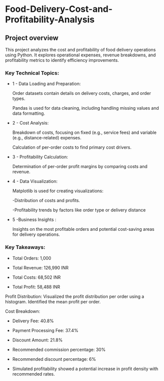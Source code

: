 # Food-Delivery-Cost-and-Profitability-Analysis


## Project overview

This project analyzes the cost and profitability of food delivery operations using Python. 
It explores operational expenses, revenue breakdowns, and profitability metrics to identify efficiency improvements.


### Key Technical Topics:

- 1 - Data Loading and Preparation: 

  Order datasets contain details on delivery costs, charges, and order types.
  
  Pandas is used for data cleaning, including handling missing values and data formatting.
- 2 - Cost Analysis:

  Breakdown of costs, focusing on fixed (e.g., service fees) and variable (e.g., distance-related) expenses.

  Calculation of per-order costs to find primary cost drivers.
- 3 - Profitability Calculation:

  Determination of per-order profit margins by comparing costs and revenue.
- 4 - Data Visualization: 

  Matplotlib is used for creating visualizations:

  -Distribution of costs and profits.

  -Profitability trends by factors like order type or delivery distance
- 5 -Business Insights : 

     Insights on the most profitable orders and potential cost-saving areas for delivery operations.


### Key Takeaways:

- Total Orders: 1,000 

- Total Revenue: 126,990 INR 

- Total Costs: 68,502 INR 

- Total Profit: 58,488 INR 

Profit Distribution:
Visualized the profit distribution per order using a histogram. Identified the mean profit per order. 

Cost Breakdown:
- Delivery Fee: 40.8% 

- Payment Processing Fee: 37.4% 
- Discount Amount: 21.8%
- Recommended commission percentage: 30% 
- Recommended discount percentage: 6% 
- Simulated profitability showed a potential increase in profit density with recommended rates.
